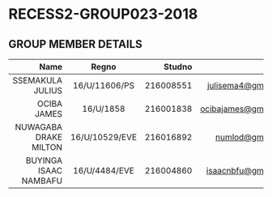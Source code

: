 # RECESS2-GROUP023-2018

## GROUP MEMBER DETAILS

| Name                | Regno         | Studno    |Email               |
| -------------------:|:-------------:| ---------:|-------------------:|
| SSEMAKULA JULIUS    | 16/U/11606/PS | 216008551 |julisema4@gmail.com |
| OCIBA JAMES         | 16/U/1858     |216001838  | ocibajames@gmail.com|
|NUWAGABA DRAKE MILTON| 16/U/10529/EVE|216016892               |     numlod@gmail.com               |
|BUYINGA ISAAC NAMBAFU| 16/U/4484/EVE | 216004860 | isaacnbfu@gmail.com|
      
